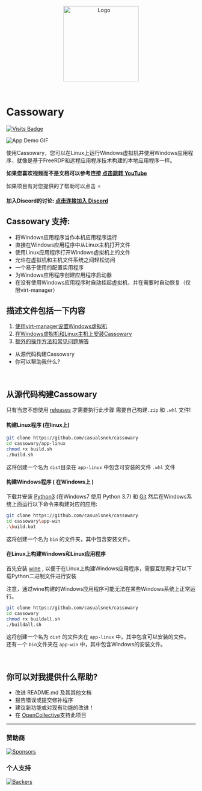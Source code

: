 <p align="center">
  <img src="app-linux/src/cassowary/gui/extrares/cassowary.svg" alt="Logo" width="200" align="center"/> <p style="color:blue;font-size:64px;">
</p>

# Cassowary

[![Visits Badge](https://badges.pufler.dev/visits/u1s3-fu/cassowary)](https://github.com/casualsnek)

![App Demo GIF](docs/img/app-preview.gif)

使用Cassowary，您可以在Linux上运行Windows虚拟机并使用Windows应用程序，就像是基于FreeRDP和远程应用程序技术构建的本地应用程序一样。

**如果您喜欢视频而不是文档可以参考连接  [点击跳转 YouTube](https://www.youtube.com/watch?v=ftq-c_VgmK0)**

如果项目有对您提供的了帮助可以点击 ⭐ 

**加入Discord的讨论: [点击连接加入 Discord](https://discord.gg/hz4mAwSujH)**

## Cassowary 支持:

- 将Windows应用程序当作本机应用程序运行
- 直接在Windows应用程序中从Linux主机打开文件
- 使用Linux应用程序打开Windows虚拟机上的文件
- 允许在虚拟机和主机文件系统之间轻松访问
- 一个易于使用的配置实用程序
- 为Windows应用程序创建应用程序启动器
- 在没有使用Windows应用程序时自动挂起虚拟机，并在需要时自动恢复（仅限virt-manager）

## 描述文件包括一下内容

1. [使用virt-manager设置Windows虚拟机](docs/1-virt-manager.md)
2. [在Windows虚拟机和Linux主机上安装Cassowary](docs/2-cassowary-install.md)
3. [额外的操作方法和常见问题解答](docs/3-faq.md)
* 从源代码构建Cassowary
* 你可以帮助我什么?

<br>

## 从源代码构建Cassowary

只有当您不想使用 [releases](https://github.com/casualsnek/cassowary/releases) 才需要执行此步骤 需要自己构建`.zip` 和 `.whl` 文件!

#### 构建Linux程序 (在linux上)

```bash
git clone https://github.com/casualsnek/cassowary
cd cassowary/app-linux
chmod +x build.sh
./build.sh
```

这将创建一个名为 `dist`目录在 `app-linux` 中包含可安装的文件 `.whl`  文件

#### 构建Windows程序 ( 在Windows上 )

下载并安装 [Python3](https://python.org) (在Windows7 使用 Python 3.7) 和 [Git](https://git-scm.com) 然后在Windows系统上面运行以下命令来构建对应的应用:

```bash
git clone https://github.com/casualsnek/cassowary
cd cassowary\app-win
.\build.bat
```

这将创建一个名为 `bin` 的文件夹，其中包含安装文件。 

#### 在Linux上构建Windows和Linux应用程序

首先安装 [wine](https://wiki.winehq.org/Download) , 以便于在Linux上构建Windows应用程序，需要互联网才可以下载Python二进制文件进行安装

注意，通过wine构建的Windows应用程序可能无法在某些Windows系统上正常运行。

```bash
git clone https://github.com/casualsnek/cassowary
cd cassowary
chmod +x buildall.sh
./buildall.sh
```

这将创建一个名为 `dist` 的文件夹在 `app-linux` 中，其中包含可以安装的文件。  
还有一个 `bin`文件夹在 `app-win` 中，其中包含Windows的安装文件。

<br>

## 你可以对我提供什么帮助?

- 改进 README.md 及其其他文档
- 报告错误或提交修补程序
- 建议新功能或对现有功能的改进！
- 在 [OpenCollective](https://opencollective.com/cassowary)支持此项目

---

### 赞助商
[![Sponsors](https://opencollective.com/cassowary/tiers/sponsor.svg?avatarHeight=36&width=600)](https://opencollective.com/cassowary)

### 个人支持
[![Backers](https://opencollective.com/cassowary/tiers/backer.svg?avatarHeight=36&width=600)](https://opencollective.com/cassowary)
